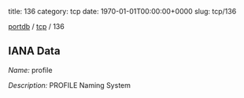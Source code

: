 title: 136
category: tcp
date: 1970-01-01T00:00:00+0000
slug: tcp/136

[portdb](/) / [tcp](/category/tcp.html) / 136


## IANA Data

_Name:_ profile

_Description:_ PROFILE Naming System

